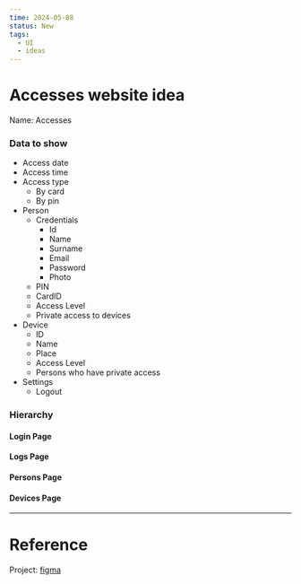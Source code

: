 ```yaml
---
time: 2024-05-08
status: New
tags:
  - UI
  - ideas
---
```


# Accesses website idea
Name: Accesses
### Data to show
- Access date
- Access time
- Access type
	- By card
	- By pin
- Person
	- Credentials
		- Id
		- Name
		- Surname
		- Email
		- Password
		- Photo
	- PIN
	- CardID
	- Access Level
	- Private access to devices
- Device
	- ID
	- Name
	- Place
	- Access Level
	- Persons who have private access
- Settings
	- Logout
### Hierarchy

#### Login Page

#### Logs Page
#### Persons Page
#### Devices Page
***
# Reference
Project: [figma](https://www.figma.com/file/FRV3kO23dhHt2fSCWgw0MX/System-Zarz%C4%85dzania-Dost%C4%99pem-(AMS)?type=design&node-id=0-1&mode=design&t=nzvuC06hYcdLTkUx-0)
